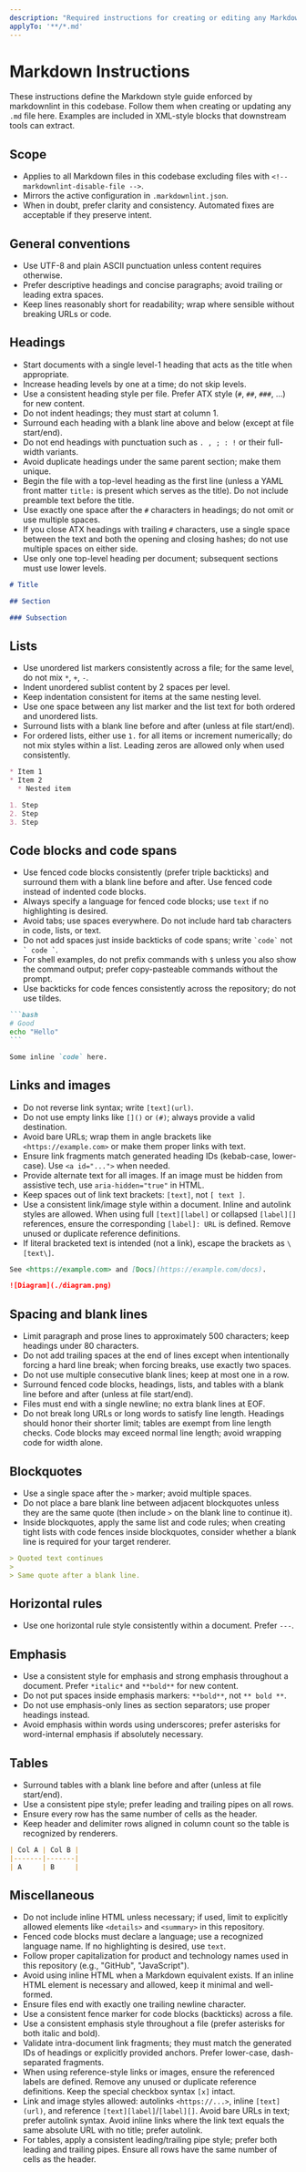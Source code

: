 ```yaml
---
description: "Required instructions for creating or editing any Markdown (.md) files"
applyTo: '**/*.md'
---
```

# Markdown Instructions

These instructions define the Markdown style guide enforced by markdownlint in this codebase. Follow them when creating or updating any `.md` file here. Examples are included in XML-style blocks that downstream tools can extract.

## Scope

* Applies to all Markdown files in this codebase excluding files with `<!-- markdownlint-disable-file -->`.
* Mirrors the active configuration in `.markdownlint.json`.
* When in doubt, prefer clarity and consistency. Automated fixes are acceptable if they preserve intent.

## General conventions

* Use UTF-8 and plain ASCII punctuation unless content requires otherwise.
* Prefer descriptive headings and concise paragraphs; avoid trailing or leading extra spaces.
* Keep lines reasonably short for readability; wrap where sensible without breaking URLs or code.

## Headings

* Start documents with a single level-1 heading that acts as the title when appropriate.
* Increase heading levels by one at a time; do not skip levels.
* Use a consistent heading style per file. Prefer ATX style (`#`, `##`, `###`, ...) for new content.
* Do not indent headings; they must start at column 1.
* Surround each heading with a blank line above and below (except at file start/end).
* Do not end headings with punctuation such as `. , ; : !` or their full-width variants.
* Avoid duplicate headings under the same parent section; make them unique.
* Begin the file with a top-level heading as the first line (unless a YAML front matter `title:` is present which serves as the title). Do not include preamble text before the title.
* Use exactly one space after the `#` characters in headings; do not omit or use multiple spaces.
* If you close ATX headings with trailing `#` characters, use a single space between the text and both the opening and closing hashes; do not use multiple spaces on either side.
* Use only one top-level heading per document; subsequent sections must use lower levels.

<!-- <example-headings> -->
```markdown
# Title

## Section

### Subsection
```
<!-- </example-headings> -->

## Lists

* Use unordered list markers consistently across a file; for the same level, do not mix `*`, `+`, `-`.
* Indent unordered sublist content by 2 spaces per level.
* Keep indentation consistent for items at the same nesting level.
* Use one space between any list marker and the list text for both ordered and unordered lists.
* Surround lists with a blank line before and after (unless at file start/end).
* For ordered lists, either use `1.` for all items or increment numerically; do not mix styles within a list. Leading zeros are allowed only when used consistently.

<!-- <example-lists> -->
```markdown
* Item 1
* Item 2
  * Nested item

1. Step
2. Step
3. Step
```
<!-- </example-lists> -->

## Code blocks and code spans

* Use fenced code blocks consistently (prefer triple backticks) and surround them with a blank line before and after. Use fenced code instead of indented code blocks.
* Always specify a language for fenced code blocks; use `text` if no highlighting is desired.
* Avoid tabs; use spaces everywhere. Do not include hard tab characters in code, lists, or text.
* Do not add spaces just inside backticks of code spans; write `` `code` `` not `` ` code ` ``.
* For shell examples, do not prefix commands with `$` unless you also show the command output; prefer copy-pasteable commands without the prompt.
* Use backticks for code fences consistently across the repository; do not use tildes.

<!-- <example-code> -->
````markdown
```bash
# Good
echo "Hello"
```

Some inline `code` here.
````
<!-- </example-code> -->

## Links and images

* Do not reverse link syntax; write `[text](url)`.
* Do not use empty links like `[]()` or `(#)`; always provide a valid destination.
* Avoid bare URLs; wrap them in angle brackets like `<https://example.com>` or make them proper links with text.
* Ensure link fragments match generated heading IDs (kebab-case, lower-case). Use `<a id="...">` when needed.
* Provide alternate text for all images. If an image must be hidden from assistive tech, use `aria-hidden="true"` in HTML.
* Keep spaces out of link text brackets: `[text]`, not `[ text ]`.
* Use a consistent link/image style within a document. Inline and autolink styles are allowed. When using full `[text][label]` or collapsed `[label][]` references, ensure the corresponding `[label]: URL` is defined. Remove unused or duplicate reference definitions.
* If literal bracketed text is intended (not a link), escape the brackets as `\[text\]`.

<!-- <example-links-images> -->
```markdown
See <https://example.com> and [Docs](https://example.com/docs).

![Diagram](./diagram.png)
```
<!-- </example-links-images> -->

## Spacing and blank lines

* Limit paragraph and prose lines to approximately 500 characters; keep headings under 80 characters.
* Do not add trailing spaces at the end of lines except when intentionally forcing a hard line break; when forcing breaks, use exactly two spaces.
* Do not use multiple consecutive blank lines; keep at most one in a row.
* Surround fenced code blocks, headings, lists, and tables with a blank line before and after (unless at file start/end).
* Files must end with a single newline; no extra blank lines at EOF.
* Do not break long URLs or long words to satisfy line length. Headings should honor their shorter limit; tables are exempt from line length checks. Code blocks may exceed normal line length; avoid wrapping code for width alone.

## Blockquotes

* Use a single space after the `>` marker; avoid multiple spaces.
* Do not place a bare blank line between adjacent blockquotes unless they are the same quote (then include `>` on the blank line to continue it).
 * Inside blockquotes, apply the same list and code rules; when creating tight lists with code fences inside blockquotes, consider whether a blank line is required for your target renderer.

<!-- <example-blockquotes> -->
```markdown
> Quoted text continues
>
> Same quote after a blank line.
```
<!-- </example-blockquotes> -->

## Horizontal rules

* Use one horizontal rule style consistently within a document. Prefer `---`.

## Emphasis

* Use a consistent style for emphasis and strong emphasis throughout a document. Prefer `*italic*` and `**bold**` for new content.
* Do not put spaces inside emphasis markers: `**bold**`, not `** bold **`.
* Do not use emphasis-only lines as section separators; use proper headings instead.
 * Avoid emphasis within words using underscores; prefer asterisks for word-internal emphasis if absolutely necessary.

## Tables

* Surround tables with a blank line before and after (unless at file start/end).
* Use a consistent pipe style; prefer leading and trailing pipes on all rows.
* Ensure every row has the same number of cells as the header.
 * Keep header and delimiter rows aligned in column count so the table is recognized by renderers.

<!-- <example-tables> -->
```markdown
| Col A | Col B |
|-------|-------|
| A     | B     |
```
<!-- </example-tables> -->

## Miscellaneous

* Do not include inline HTML unless necessary; if used, limit to explicitly allowed elements like `<details>` and `<summary>` in this repository.
* Fenced code blocks must declare a language; use a recognized language name. If no highlighting is desired, use `text`.
* Follow proper capitalization for product and technology names used in this repository (e.g., "GitHub", "JavaScript").
 * Avoid using inline HTML when a Markdown equivalent exists. If an inline HTML element is necessary and allowed, keep it minimal and well-formed.
* Ensure files end with exactly one trailing newline character.
* Use a consistent fence marker for code blocks (backticks) across a file.
* Use a consistent emphasis style throughout a file (prefer asterisks for both italic and bold).
* Validate intra-document link fragments; they must match the generated IDs of headings or explicitly provided anchors. Prefer lower-case, dash-separated fragments.
* When using reference-style links or images, ensure the referenced labels are defined. Remove any unused or duplicate reference definitions. Keep the special checkbox syntax `[x]` intact.
* Link and image styles allowed: autolinks `<https://...>`, inline `[text](url)`, and reference `[text][label]`/`[label][]`. Avoid bare URLs in text; prefer autolink syntax. Avoid inline links where the link text equals the same absolute URL with no title; prefer autolink.
* For tables, apply a consistent leading/trailing pipe style; prefer both leading and trailing pipes. Ensure all rows have the same number of cells as the header.
